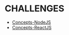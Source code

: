 # CHALLENGES
* [Concepts-NodeJS](https://github.com/gibifyOfficial/Back-end-NodeJS)
* [Concepts-ReactJS](https://github.com/gibifyOfficial/Front-end-ReactJS)

